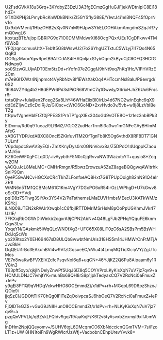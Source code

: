 U2FsdGVkX18u3Grq+3XYdbyZ3DzU3A3fgECmzGgHuGJFjekWDtnlplC8Ei18hdZ+
9TXDKPHj3LPmybRcKnWDkBNIk/ZI5GYSflyG88E/YIwtJ4i1eIBNQF45fOprNv1o
Dx9xbVMent/1HbzOHB2sXjv0N7nM9HJpw3YbELGOHAkmAmgdmSZqJrR7ymQ0wgL6
kbxtazBTb/ujbpiGBRlPG9q71O0DMMMdwrXI68OcgPQxrUEu1CgDFkwv4TMf9WoB
YF0jzqnccmuoUtX+Teb1t5G8bWswU2/7o26YhgUZTxtuC5WLyj7i17Qs4N65GqR3
GO3gzMaocYgw6petB9ATCdAS4iHAQnljaxS1ybOqm2kByuCjC6OFQ3HCfGNdwpy0
xo0SlzwGLUjvADT0Em5tzDd+nYofn07eZCggfJ9hNt9oq7hKq1Hc/VlFHVRzE2Cm
m7e9Gl1XWz4Njnpmot4VyRbNzv8IflEWsXakOq4AHTccmNsl8alu/P9evrgd/6S2
1Ri84VZY6g4b2H8dEPW6Pd3sIPiOR68VtmC7q1Gwwly/X6rixHJhZ6Uo6Fn/sr6r
tptaOjhv+fulaijIen2Fceg2Sa8LhY46WHaEiixBl0/rLb4d67NC2w/nEqhc9qX9
ddEdZ1jwCz9cDdlRjJz/GiCsc+cWtO6GoND+2xvHvdo3v/5vb+w8j8LzVbIBeTZg
ttRpwfVgneHbIFtZf0jPPE3S1PrhTPfgqXIEx304oGd9vOTE8O+1z1ez3nbBPk3y
ElDxmu/Rd0q9TueazI9LRMi2/7GjO22udHarTrm8I3a3wc1mGNFcGAyBHlmMAfeG
xABGTYDPJxdABXC8OncI5ZKkfuvlTM2OfTgnFb8K5Og6vthdX8RF8DT71GN7ULmf
V6pdopdc8wAV3yEQl+ZmXKnyDys0rs0GNnVovx8a/Z5DPdO14UqppKZaouxMJr5o
KZ6OeiWF0gFCLq0D/+ivAyybthF5N0c0jqRvvuNW3WazxtcYT+quyio8+Zcqw2OM
yACQuJcL8MeLMC+CMHrRmgn/R5bwzErxwzuA5ZeZ8ageBQQgwqAWItrhkSniP9Qm
0yeP5GvANCvHGCXoCR4TI/nZLFonfxeAQ8Hxt7G8TPUpOoigh82nN91Q4eIrZE1I
WMN6n5TM1QCBMcM61C1Km4VgY7DGcPO6oR54IrOzLWPhgD+U7kGwv8oScOD+YVdj
pqID8z7STlwg3SiYAx3YS4V2/PaTsthernsLMaEUVHmbsMEecU3KATkWM/zKSYcj
iLNQ09JTEN2kRWJrXtwqb1cC6fbjIRTTDMriMSrHsM8pOoPpUGKhmJVkrI7UzIE/
7FKXxjRbOGWrDlWinkb2cgxrA9jCPN2AbNv4Q48LgFJb2PHqYQquFE6knmCqw3Lw
YxqeYN/GAskmk5lWqQLoWNOfXg3+UFC65X08LiT0zC6sA2SBsPm5BsWHDdJqScWs
yb2XRtsx2Y0EH69467sD8ULQb8wwbtNmUris318HS5m14JHMWrCnFtMTjAJvcBkH
DqQEUi1rBo3EAkuhBVi4w9VfztGqsueEC/cWu4t4LmqMQTicXlcipVY/ZgUTcMos
VE7n8waKwBFVXElVZdfcPsqvNol6q6+uqGN+46YJjKZ2Q6Pu8Aipaam6y1RV8/n3
T63pft5xyo/xjkjINDelyZnwPfSUqJ6lZ8q5COYVPrxLKyKisXqN7uV7jz7qv9+a
HCMULDNJC7ivhjtYK+muhBx69QH8rS9p1jpkTedyaxCQ7V2RcNci0aFmuxZ+lePv
y9gEi8Ff1Q9qVHDqVckwHHO8OCEmmdZt/x1dPv+rh+MGepL69D6pzShzxJQOie9i
jjqSzCIJGDOftTIK7ChQg0IFlTeZqOoivpcaSJ6hbOeQ7V2RcNci0aFmuxZ+lePv
FjQIDTeGZS+vGuG9JN8HunO8OCEmmdZt/x1dPv+rh+NLKyKisXqN7uV7jz7qv9+a
pzgQnVPVLkj/qBZskLFQidv9gq7RVaaKojF/K6f2v5tyAsvxbZexmyl9xifJbmWg
lnDHm2NpjQQeyomv+/SUHV6tgL6DMcqmCO6XbNdccicnQGmTVM+7s/FzoLT1z+UW
8HN1toiFn9WgRWIcrUzWfj+VacbobnCEhpUrevYvvk8=

